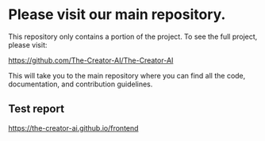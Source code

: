 # Please visit our main repository.

This repository only contains a portion of the project. To see the full project, please visit:

https://github.com/The-Creator-AI/The-Creator-AI

This will take you to the main repository where you can find all the code, documentation, and contribution guidelines.

## Test report
https://the-creator-ai.github.io/frontend